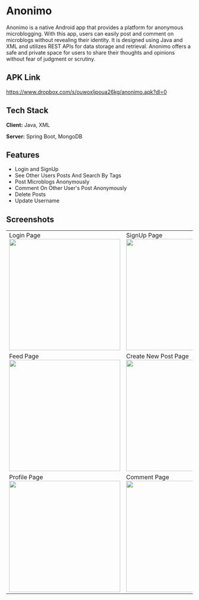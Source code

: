
# Anonimo

Anonimo is a native Android app that provides a platform for anonymous microblogging. With this app, users can easily post and comment on microblogs without revealing their identity. It is designed using Java and XML and utilizes REST APIs for data storage and retrieval. Anonimo offers a safe and private space for users to share their thoughts and opinions without fear of judgment or scrutiny.


## APK Link

https://www.dropbox.com/s/ouwoxljpoua26kg/anonimo.apk?dl=0

## Tech Stack

**Client:** Java, XML

**Server:** Spring Boot, MongoDB


## Features

- Login and SignUp
- See Other Users Posts And Search By Tags
- Post Microblogs Anonymously
- Comment On Other User's Post Anonymously
- Delete Posts
- Update Username


## Screenshots

<table border=0>
  <tr>
    <td>Login Page <br/> <img src="https://user-images.githubusercontent.com/81996912/231054571-9a566883-2d57-415a-904f-dcdd43f65c15.jpg" width="300"/></td>
    <td>SignUp Page <br/> <img src="https://user-images.githubusercontent.com/81996912/231054683-a4d19eea-2f36-4fde-9d7f-e0880116e016.jpg" width="300"/></td>
  </tr>
  <tr>
    <td>Feed Page <br/> <img src="https://user-images.githubusercontent.com/81996912/231054718-417d960e-c2e8-4614-9ab4-a8e120c0a6d8.jpg" width="300"/></td>
    <td>Create New Post Page <br/> <img src="https://user-images.githubusercontent.com/81996912/231054724-b8379dbc-c598-4669-aaad-07a85bddb11c.jpg" width="300"></td>
  </tr>
  <tr>
    <td>Profile Page <br/> <img src="https://user-images.githubusercontent.com/81996912/231054726-210753ea-de07-45db-b55f-b55c67bd376c.jpg" width="300"></td>
    <td>Comment Page <br/> <img src="https://user-images.githubusercontent.com/81996912/231054729-0642bb9c-0894-4e93-b3bc-590ad84d2695.jpg" width="300" /></td>
  </tr>
</table>





